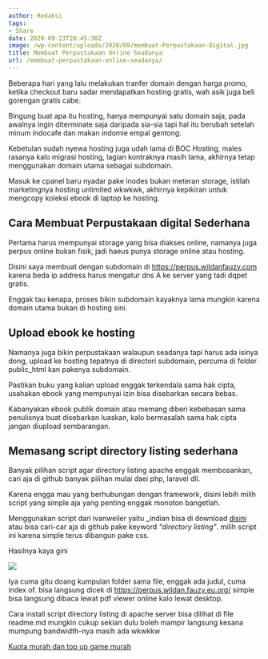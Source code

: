 ```yaml
---
author: Redaksi
tags:
- Share
date: 2020-09-23T20:45:30Z
image: /wp-content/uploads/2020/09/membuat-Perpustakaan-Digital.jpg
title: Membuat Perpustakaan Online Seadanya
url: /membuat-perpustakaan-online-seadanya/
---
```


<p class="has-drop-cap">
  Beberapa hari yang lalu melakukan tranfer domain dengan harga promo, ketika checkout baru sadar mendapatkan hosting gratis, wah asik juga beli gorengan gratis cabe.
</p>

Bingung buat apa itu hosting, hanya mempunyai satu domain saja, pada awalnya ingin diterminate saja daripada sia-sia tapi hal itu berubah setelah minum indocafe dan makan indomie empal gentong.

Kebetulan sudah nyewa hosting juga udah lama di BOC Hosting, males rasanya kalo migrasi hosting, lagian kontraknya masih lama, akhirnya tetap menggunakan domain utama sebagai subdomain.

Masuk ke cpanel baru nyadar pake inodes bukan meteran storage, istilah marketingnya hosting unlimited wkwkwk, akhirnya kepikiran untuk mengcopy koleksi ebook di laptop ke hosting.

## Cara Membuat Perpustakaan digital Sederhana 

Pertama harus mempunyai storage yang bisa diakses online, namanya juga perpus online bukan fisik, jadi haeus punya storage online atau hosting.

Disini saya membuat dengan subdomain di <https://perpus.wildanfauzy.com> karena beda ip address harus mengatur dns A ke server yang tadi dqpet gratis.

Enggak tau kenapa, proses bikin subdomain kayaknya lama mungkin karena domain utama bukan di hosting sini.

## Upload ebook ke hosting

Namanya juga bikin perpustakaan walaupun seadanya tapi harus ada isinya dong, upload ke hosting tepatnya di directori subdomain, percuma di folder public_html kan pakenya subdomain.

Pastikan buku yang kalian upload enggak terkendala sama hak cipta, usahakan ebook yang mempunyai izin bisa disebarkan secara bebas.

Kabanyakan ebook publik domain atau memang diberi kebebasan sama penulisnya buat disebarkan luaskan, kalo bermasalah sama hak cipta jangan diupload sembarangan. 

## Memasang script directory listing sederhana

Banyak pilihan script agar directory listing apache enggak membosankan, cari aja di github banyak pilihan mulai daei php, laravel dll.

Karena engga mau yang berhubungan dengan framework, disini lebih milih script yang simple aja yang penting enggak monoton bangetlah. 

Menggunakan script dari ivanweiler yaitu _indian bisa di download <a rel="noreferrer noopener" href="https://github.com/ivanweiler/_indian" target="_blank">disini</a> atau bisa cari-car aja di github pake keyword _&#8220;directory listing&#8221;_. milih script ini karena simple terus dibangun pake css.

Hasilnya kaya gini 

![](https://wildanfauzy.com/wp-content/uploads/2020/09/20200923_203403.jpg?resize=768%2C577&#038;ssl=1)

Iya cuma gitu doang kumpulan folder sama file, enggak ada judul, cuma index of. bisa langsung dicek di <https://perpus.wildan.fauzy.eu.org/> simple bisa langsung dibaca lewat pdf viewer online kalo lewat desktop.

Cara install script directory listing di apache server bisa dilihat di file readme.md mungkin cukup sekian dulu boleh mampir langsung kesana mumpung bandwidth-nya masih ada wkwkkw

[Kuota murah dan top up game murah](https://www.brekstore.biz.id/toko)
